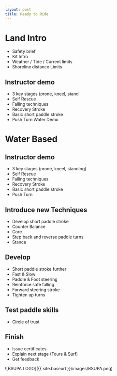 ```yaml
---
layout: post
title: Ready to Ride
---
```


# Land Intro
- Safety brief
- Kit Intro
- Weather / Tide / Current limits
- Shoreline distance Limits

## Instructor demo
- 3 key stages (prone, kneel, stand
- Self Rescue
- Falling techniques
- Recovery Stroke
- Basic short paddle stroke
- Push Turn	Water Demo

# Water Based
## Instructor demo
- 3 key stages (prone, kneel, standing)
- Self Rescue
- Falling techniques
- Recovery Stroke
- Basic short paddle stroke
- Push Turn

## Introduce new Techniques
- Develop short paddle stroke
- Counter Balance
- Core
- Step back and reverse paddle turns
- Stance

## Develop
- Short paddle stroke further
- Fast & Slow
- Paddle & Foot steering
- Reinforce safe falling
- Forward steering stroke
- Tighten up turns

## Test paddle skills
-  Circle of trust

## Finish
- Issue certificates
- Explain next stage (Tours & Surf)
- Get feedback


![BSUPA LOGO]({{ site.baseurl }}/images/BSUPA.png)
